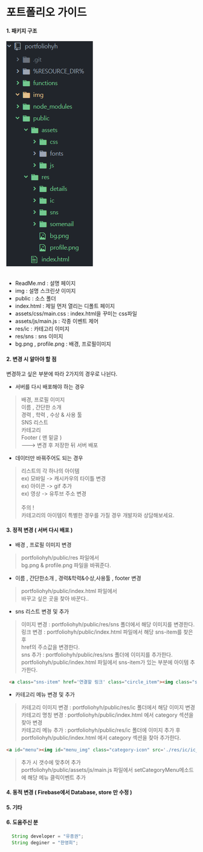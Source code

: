 # 포트폴리오 가이드

#### 1. 패키지 구조
![패키지구조](./img/img_package.PNG) <br><br>
+ ReadMe.md : 설명 페이지 <br>
+ img : 설명 스크린샷 이미지 <br>
+ public : 소스 폴더
+ index.html : 제일 먼저 열리는 디폴트 페이지 <br>
+ assets/css/main.css : index.html을 꾸미는 css파일 <br>
+ assets/js/main.js : 각종 이벤트 제어 <br>
+ res/ic : 카테고리 이미지
+ res/sns : sns 이미지
+ bg.png , profile.png : 배경, 프로필이미지



#### 2. 변경 시 알아야 할 점
변경하고 싶은 부분에 따라 2가지의 경우로 나뉜다.

+ 서버를 다시 배포해야 하는 경우
> 배경, 프로필 이미지<br>
> 이름 , 간단한 소개 <br>
> 경력 , 학력 , 수상 & 사용 툴<br>
> SNS 리스트 <br>
> 카테고리 <br>
> Footer ( 맨 밑글 ) <br>
---> 변경 후 저장한 뒤 서버 배포 <br>

+ 데이터만 바꿔주어도 되는 경우
> 리스트의 각 하나의 아이템 <br>
> ex) 모바일 -> 캐시카우의 타이틀 변경 <br>
> ex) 아이콘 -> gif 추가 <br>
> ex) 영상 -> 유투브 주소 변경 <br>
> <br>
> 주의 ! <br>
> 카테고리의 아이템이 특별한 경우를 가질 경우 개발자와 상담해보세요.<br>


#### 3. 정적 변경 ( 서버 다시 배포 )
+ 배경 , 프로필 이미지 변경<br>
> portfoliohyh/public/res 파일에서 <br>
> bg.png & profile.png 파일을 바꿔준다.

+ 이름 , 간단한소개 , 경력&학력&수상,사용툴 , footer 변경 <br>
> portfoliohyh/public/index.html 파일에서 <br>
> 바꾸고 싶은 곳을 찾아 바꾼다.. <br>

+ sns 리스트 변경 및 추가 <br>
> 이미지 변경 : portfoliohyh/public/res/sns 폴더에서 해당 이미지를 변경한다. <br>
> 링크 변경 : portfoliohyh/public/index.html 파일에서 해당 sns-item를 찾은 후 <br>
> href의 주소값을 변경한다. <br>
> sns 추가 : portfoliohyh/public/res/sns 폴더에 이미지를 추가한다. <br>
> portfoliohyh/public/index.html 파일에서 sns-item가 있는 부분에 아이템 추가한다.<br>

``` html
 <a class="sns-item" href='연결할 링크' class="circle_item"><img class="sns-img" src='./res/sns/lottie.png'/></a></li>
```

+ 카테고리 메뉴 변경 및 추가 <br>
> 카테고리 이미지 변경 : portfoliohyh/public/res/ic 폴더에서 해당 이미지 변경 <br>
> 카테고리 명칭 변경 : portfoliohyh/public/index.html 에서 category 섹션을 찾아 변경 <br>
> 카테고리 메뉴 추가 : portfoliohyh/public/res/ic 폴더에 이미지 추가 후 <br>
> portfoliohyh/public/index.html 에서 category 섹션을 찾아 추가한다. <br>

``` html
<a id="menu"><img id="menu_img" class="category-icon" src='./res/ic/ic_menu.png'/><span> 메뉴</span></a>
```

> 추가 시 갯수에 맞추어 추가 <br>
> portfoliohyh/public/assets/js/main.js 파일에서 setCategoryMenu메소드에 해당 메뉴 클릭이벤트 추가 <br>


#### 4. 동적 변경 ( Firebase에서 Database, store 만 수정 )




#### 5. 기타




#### 6. 도움주신 분
``` java
  String developer = "유종권";
  String deginer = "한영희";

```
